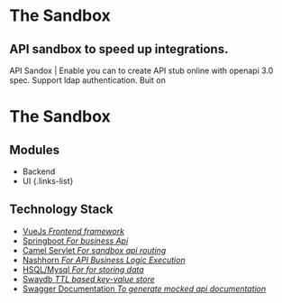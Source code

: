 # The Sandbox
## API sandbox to speed up integrations.

API Sandox | Enable you can to create API stub online with openapi 3.0 spec.
Support ldap authentication.
Buit on 


# The Sandbox
## Modules

- Backend
- UI
{.links-list}

## Technology Stack

- [VueJs *Frontend framework*](#)
- [Springboot *For business Api*](#)
- [Camel Servlet *For sandbox api routing*](#)
- [Nashhorn *For API Business Logic Execution*](#)
- [HSQL/Mysql *For for storing data*](#)
- [Swaydb *TTL based key-value store*](http://swaydb.io/?language=scala/)
- [Swagger Documentation *To generate mocked api documentation*](https://github.com/songrgg/swaggerdemo)
